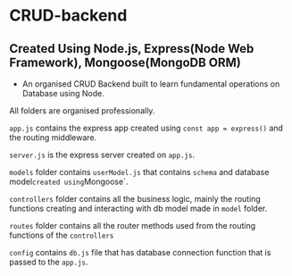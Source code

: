 # CRUD-backend

## Created Using Node.js, Express(Node Web Framework), Mongoose(MongoDB ORM)

- An organised CRUD Backend built to learn fundamental operations on Database using Node. 

All folders are organised professionally.

`app.js` contains the express app created using `const app = express()` and the routing middleware.

`server.js` is the express server created on `app.js`.

`models` folder contains `userModel.js` that contains `schema` and database model` created using `Mongoose`.

`controllers` folder contains all the business logic, mainly the routing functions creating and interacting with db model made in `model` folder.

`routes` folder contains all the router methods used from the routing functions of the `controllers`

`config` contains `db.js` file that has database connection function that is passed to the `app.js`.
